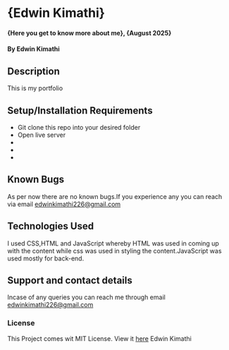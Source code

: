 # {Edwin Kimathi}
#### {Here you get to know more about me}, {August 2025}
#### By **Edwin Kimathi**
## Description
This is my portfolio
## Setup/Installation Requirements
* Git clone this repo into your desired folder
* Open live server
* 
* 
* 
## Known Bugs
 As per now there are no known bugs.If you experience any you can reach via email edwinkimathi226@gmail.com
## Technologies Used
I used CSS,HTML and JavaScript whereby HTML was used in coming up with the content while css was used in styling the content.JavaScript was used mostly for back-end.
## Support and contact details
Incase of any queries you can reach me through email edwinkimathi226@gmail.com
### License
This Project comes wit MIT License. View it <a href="">here</a>
 Edwin Kimathi
  